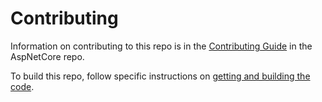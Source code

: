 Contributing
======

Information on contributing to this repo is in the [Contributing Guide](https://github.com/aspnet/Home/blob/master/CONTRIBUTING.md) in the AspNetCore repo.

To build this repo, follow specific instructions on [getting and building the code](../docs/getting-and-building-the-code.md).

